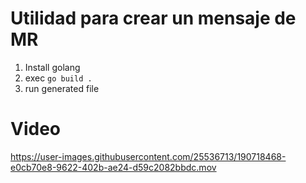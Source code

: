 # Utilidad para crear un mensaje de MR

1. Install golang
2. exec `go build .`
3. run generated file


# Video


https://user-images.githubusercontent.com/25536713/190718468-e0cb70e8-9622-402b-ae24-d59c2082bbdc.mov

